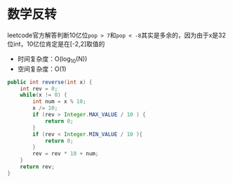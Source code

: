 # 数学反转
leetcode官方解答判断10亿位`pop > 7`和`pop < -8`其实是多余的，因为由于x是32位int，10亿位肯定是在[-2,2]取值的
* 时间复杂度：O(log<sub>10</sub>(N))
* 空间复杂度：O(1)
```java
public int reverse(int x) {
    int rev = 0;
    while(x != 0) {
        int num = x % 10;
        x /= 10;
        if (rev > Integer.MAX_VALUE / 10 ) {
            return 0;
        }
        if (rev < Integer.MIN_VALUE / 10 ){
            return 0;
        }
        rev = rev * 10 + num;
    }
    return rev;
}
```